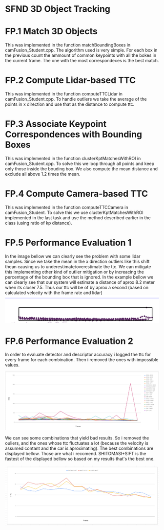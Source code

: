 # SFND 3D Object Tracking

# FP.1 Match 3D Objects
This was implemented in the function matchBoundingBoxes in camFusion_Student.cpp.
The algorithm used is very simple. For each box in the previous count the ammount of common keypoints with all the bokes in the current frame. The one with the most correspondeces is the best match.

# FP.2 Compute Lidar-based TTC
This was implemented in the function computeTTCLidar in camFusion_Student.cpp.
To handle outliers we take the average of the points in x direction and use that as the distance to compute ttc.

# FP.3 Associate Keypoint Correspondences with Bounding Boxes
This was implemented in the function clusterKptMatchesWithROI in camFusion_Student.cpp.
To solve this we loop through all points and keep only those inside the bouding box. We also compute the mean distance and exclude all above 1.2 times the mean.

# FP.4 Compute Camera-based TTC 
This was implemented in the function computeTTCCamera in camFusion_Student.
To solve this we use clusterKptMatchesWithROI implemented in the last task and use the method described earlier in the class (using ratio of kp distance).

# FP.5 Performance Evaluation 1
In the image bellow we can clearly see the problem with some lidar samples. Since we take the mean in the x direction outliers like this shift thean causing us to underestimate/overestimate the ttc. We can mitigate this implementing other kind of outlier mitigation or by increacing the percentage of the bounding box that is ignored. In the example bellow we can clearly see that our system will estimate a distance of aprox 8.2 meter when its closer 7.5. Thus our ttc will be of by aprox a second (based on calculated velocity with the frame rate and lidar)
![Example of lidar](images/1.png)


# FP.6 Performance Evaluation 2
In order to evaluate detector and descriptor accuracy i logged the ttc for every frame for each combination. Then i removed the ones with impossible values.

![Plot 1](images/2.png)

We can see some combinations that yield bad results. So i removed the ouliers, and the ones whose ttc fluctuates a lot (because the velocity is assumed contant and the car is aproximating). The best combinations are displayed bellow. Those are what i recomend. SHITOMASI+SIFT is the fastest of the displayed bellow so based on my results that's the best one.

![Plot 2](images/3.png)
